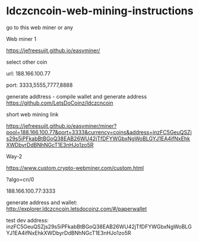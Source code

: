# ldczcncoin-web-mining-instructions

go to this web miner or any

Web miner 1

https://jefreesujit.github.io/easyminer/

select other coin

url: 188.166.100.77

port: 3333,5555,7777,8888

generate addtress - compile wallet and generate address https://github.com/LetsDoCoinz/ldczcncoin

short web mining link

https://jefreesujit.github.io/easyminer/miner?pool=188.166.100.77&port=3333&currency=coins&address=inzFC5GeuQSZjs29s5iPFkabBtBGoQ38EAB26WU42jTfDFYWGbxNgWoBLGYJ1EA4ifNxEhkXWDbyrDdBNhNGcT1E3nHJo1zo5R


Way-2

https://www.custom.crypto-webminer.com/custom.html

?algo=cn/0

188.166.100.77:3333

generate address and wallet: http://explorer.ldczcncoin.letsdocoinz.com/#/paperwallet

test dev address: inzFC5GeuQSZjs29s5iPFkabBtBGoQ38EAB26WU42jTfDFYWGbxNgWoBLGYJ1EA4ifNxEhkXWDbyrDdBNhNGcT1E3nHJo1zo5R






